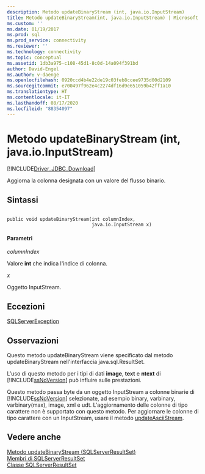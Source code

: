 ```yaml
---
description: Metodo updateBinaryStream (int, java.io.InputStream)
title: Metodo updateBinaryStream(int, java.io.InputStream) | Microsoft Docs
ms.custom: ''
ms.date: 01/19/2017
ms.prod: sql
ms.prod_service: connectivity
ms.reviewer: ''
ms.technology: connectivity
ms.topic: conceptual
ms.assetid: 1db3a975-c108-45d1-8c0d-14a094f391bd
author: David-Engel
ms.author: v-daenge
ms.openlocfilehash: 0920ccd4b4e22de19c03feb8ccee9735d00d2109
ms.sourcegitcommit: e700497f962e4c2274df16d9e651059b42ff1a10
ms.translationtype: HT
ms.contentlocale: it-IT
ms.lasthandoff: 08/17/2020
ms.locfileid: "88354097"
---
```

# <a name="updatebinarystream-method-int-javaioinputstream"></a>Metodo updateBinaryStream (int, java.io.InputStream)
[!INCLUDE[Driver_JDBC_Download](../../../includes/driver_jdbc_download.md)]

  Aggiorna la colonna designata con un valore del flusso binario.  
  
## <a name="syntax"></a>Sintassi  
  
```  
  
public void updateBinaryStream(int columnIndex,  
                               java.io.InputStream x)  
```  
  
#### <a name="parameters"></a>Parametri  
 *columnIndex*  
  
 Valore **int** che indica l'indice di colonna.  
  
 *x*  
  
 Oggetto InputStream.  
  
## <a name="exceptions"></a>Eccezioni  
 [SQLServerException](../../../connect/jdbc/reference/sqlserverexception-class.md)  
  
## <a name="remarks"></a>Osservazioni  
 Questo metodo updateBinaryStream viene specificato dal metodo updateBinaryStream nell'interfaccia java.sql.ResultSet.  
  
 L'uso di questo metodo per i tipi di dati **image**, **text** e **ntext** di [!INCLUDE[ssNoVersion](../../../includes/ssnoversion-md.md)] può influire sulle prestazioni.  
  
 Questo metodo passa byte da un oggetto InputStream a colonne binarie di [!INCLUDE[ssNoVersion](../../../includes/ssnoversion-md.md)] selezionate, ad esempio binary, varbinary, varbinary(max), image, xml e udt. L'aggiornamento delle colonne di tipo carattere non è supportato con questo metodo. Per aggiornare le colonne di tipo carattere con un InputStream, usare il metodo [updateAsciiStream](../../../connect/jdbc/reference/updateasciistream-method-sqlserverresultset.md).  
  
## <a name="see-also"></a>Vedere anche  
 [Metodo updateBinaryStream &#40;SQLServerResultSet&#41;](../../../connect/jdbc/reference/updatebinarystream-method-sqlserverresultset.md)   
 [Membri di SQLServerResultSet](../../../connect/jdbc/reference/sqlserverresultset-members.md)   
 [Classe SQLServerResultSet](../../../connect/jdbc/reference/sqlserverresultset-class.md)  
  
  
